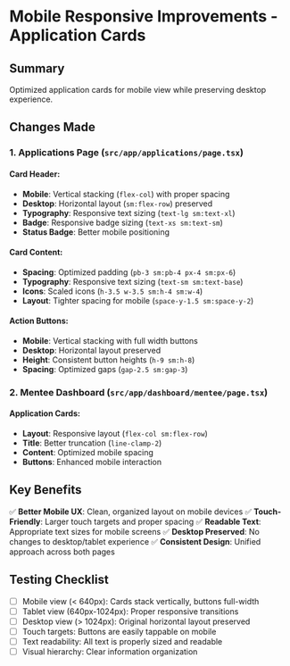# Mobile Responsive Improvements - Application Cards

## Summary
Optimized application cards for mobile view while preserving desktop experience.

## Changes Made

### 1. Applications Page (`src/app/applications/page.tsx`)

#### Card Header:
- **Mobile**: Vertical stacking (`flex-col`) with proper spacing
- **Desktop**: Horizontal layout (`sm:flex-row`) preserved
- **Typography**: Responsive text sizing (`text-lg sm:text-xl`)
- **Badge**: Responsive badge sizing (`text-xs sm:text-sm`)
- **Status Badge**: Better mobile positioning

#### Card Content:
- **Spacing**: Optimized padding (`pb-3 sm:pb-4 px-4 sm:px-6`)
- **Typography**: Responsive text sizing (`text-sm sm:text-base`)
- **Icons**: Scaled icons (`h-3.5 w-3.5 sm:h-4 sm:w-4`)
- **Layout**: Tighter spacing for mobile (`space-y-1.5 sm:space-y-2`)

#### Action Buttons:
- **Mobile**: Vertical stacking with full width buttons
- **Desktop**: Horizontal layout preserved
- **Height**: Consistent button heights (`h-9 sm:h-8`)
- **Spacing**: Optimized gaps (`gap-2.5 sm:gap-3`)

### 2. Mentee Dashboard (`src/app/dashboard/mentee/page.tsx`)

#### Application Cards:
- **Layout**: Responsive layout (`flex-col sm:flex-row`)
- **Title**: Better truncation (`line-clamp-2`)
- **Content**: Optimized mobile spacing
- **Buttons**: Enhanced mobile interaction

## Key Benefits

✅ **Better Mobile UX**: Clean, organized layout on mobile devices
✅ **Touch-Friendly**: Larger touch targets and proper spacing
✅ **Readable Text**: Appropriate text sizes for mobile screens
✅ **Desktop Preserved**: No changes to desktop/tablet experience
✅ **Consistent Design**: Unified approach across both pages

## Testing Checklist

- [ ] Mobile view (< 640px): Cards stack vertically, buttons full-width
- [ ] Tablet view (640px-1024px): Proper responsive transitions  
- [ ] Desktop view (> 1024px): Original horizontal layout preserved
- [ ] Touch targets: Buttons are easily tappable on mobile
- [ ] Text readability: All text is properly sized and readable
- [ ] Visual hierarchy: Clear information organization